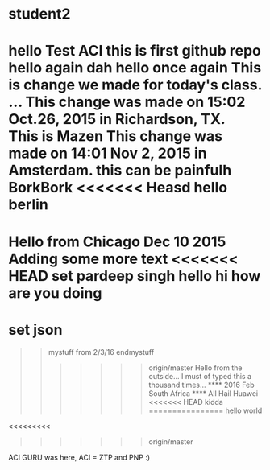 # student2
hello Test ACI 
this is first github repo
hello again
dah hello once again
This is change we made for today's class.
...
This change was made on 15:02 Oct.26, 2015 in Richardson, TX.  
This is Mazen
This change was made on 14:01 Nov 2, 2015 in Amsterdam. 
this can be painfulh
BorkBork
<<<<<<< Heasd
hello berlin
=======
Hello from Chicago Dec 10 2015
Adding some more text
<<<<<<< HEAD
set pardeep singh
hello hi how are you doing
===========
set json
=======
>>mystuff  from 2/3/16
>>endmystuff
>>>>>>> origin/master
Hello from the outside... I must of typed this a thousand times...
**** 2016 Feb South Africa **** All Hail Huawei
<<<<<<< HEAD
kidda
================
hello world

<<<<<<<<<<addredfdsfss></addsdfdsfdsfress>
>>>>>>> origin/master

ACI GURU was here, ACI =  ZTP and PNP  :) 